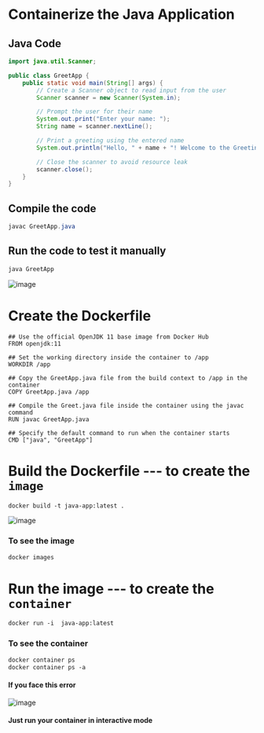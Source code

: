 # Containerize the Java Application

## Java Code

```java
import java.util.Scanner;

public class GreetApp {
    public static void main(String[] args) {
        // Create a Scanner object to read input from the user
        Scanner scanner = new Scanner(System.in);

        // Prompt the user for their name
        System.out.print("Enter your name: ");
        String name = scanner.nextLine();

        // Print a greeting using the entered name
        System.out.println("Hello, " + name + "! Welcome to the Greeting App.");

        // Close the scanner to avoid resource leak
        scanner.close();
    }
}
```
## Compile the code
```java
javac GreetApp.java 
```
## Run the  code to test it manually
```java
java GreetApp
```
![image](https://github.com/Bhupendra-Maurya/Docker-Projects/assets/114428614/900c706f-ed7f-437b-8f28-5045dd97cd8a)



#  Create the Dockerfile
```
## Use the official OpenJDK 11 base image from Docker Hub
FROM openjdk:11

## Set the working directory inside the container to /app
WORKDIR /app

## Copy the GreetApp.java file from the build context to /app in the container
COPY GreetApp.java /app

## Compile the Greet.java file inside the container using the javac command
RUN javac GreetApp.java

## Specify the default command to run when the container starts
CMD ["java", "GreetApp"]
```
# Build the Dockerfile --- to create the `image`
```Dockerfile
docker build -t java-app:latest .
```
![image](https://github.com/Bhupendra-Maurya/Docker-Projects/assets/114428614/bb194b91-222c-4931-9ace-7a63b269387a)

### To see the image
```Dockerfile
docker images
```

# Run the image --- to create the `container`
```Dockerfile
docker run -i  java-app:latest
```
### To see the container
```Dockerfile
docker container ps
docker container ps -a
```
#### If you face this error 
![image](https://github.com/Bhupendra-Maurya/Docker-Projects/assets/114428614/b89a72cf-a7b9-4b91-8336-780c4047100f)
#### Just run your container in interactive mode
